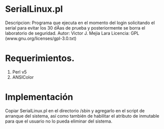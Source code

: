 <h1> SerialLinux.pl </h1>
Descripcion: Programa que ejecuta en el momento del login solicitando el serial para evitar los 30 dÃ­as de prueba y posteriormente se borra el laboratorio de seguridad.
Autor: Victor J. Mejia Lara
Licencia: GPL (www.gnu.org/licenses/gpl-3.0.txt)

# Requerimientos.
1. Perl v5
2. ANSIColor


# Implementación
Copiar SerialLinux.pl en el directorio /sbin y agregarlo en el script de arranque del sistema, así como también de habilitar el atributo de inmutable para que el usuario no lo pueda eliminar del sistema.
